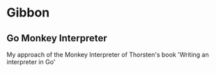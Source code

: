 # Gibbon
## Go Monkey Interpreter
My approach of the Monkey Interpreter of Thorsten's book 'Writing an interpreter in Go'
